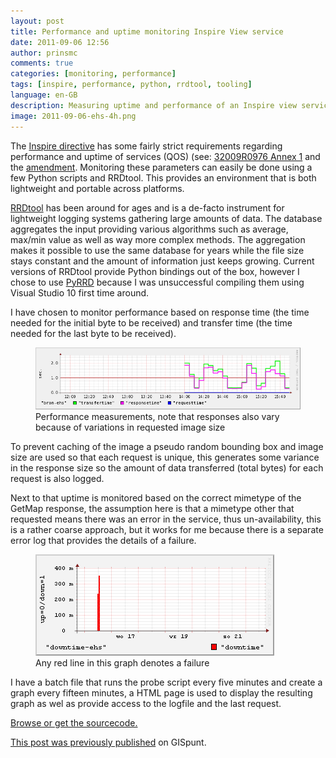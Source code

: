```yaml
---
layout: post
title: Performance and uptime monitoring Inspire View service
date: 2011-09-06 12:56
author: prinsmc
comments: true
categories: [monitoring, performance]
tags: [inspire, performance, python, rrdtool, tooling]
language: en-GB
description: Measuring uptime and performance of an Inspire view service using a round-robin database and python.
image: 2011-09-06-ehs-4h.png
---
```


The [Inspire directive](http://inspire.jrc.ec.europa.eu/) has some fairly strict requirements regarding performance and uptime of services (QOS) (see: [32009R0976 Annex 1](http://eur-lex.europa.eu/LexUriServ/LexUriServ.do?uri=CELEX:32009R0976:EN:NOT) and the [amendment](http://eur-lex.europa.eu/legal-content/EN/TXT/HTML/?uri=CELEX:32010R1088). Monitoring these parameters can easily be done using a few Python scripts and RRDtool. This provides an environment that is both lightweight and portable across platforms.

[RRDtool](http://oss.oetiker.ch/rrdtool/index.en.html) has been around for ages and is a de-facto instrument for lightweight logging systems gathering large amounts of data. The database   aggregates the input providing various algorithms such as average, max/min value as well as way more complex methods. The aggregation makes it possible to use the same database for years while the file size stays constant and the amount of information just keeps growing. Current versions of RRDtool provide Python bindings out of the box, however I chose to use  [PyRRD](http://pypi.python.org/pypi/PyRRD/) because I was unsuccessful compiling them using Visual Studio 10 first time around.

I have chosen to monitor performance based on response time (the time needed for the initial byte to be received) and transfer time (the time needed for the last byte to be received).

<figure>
  <img src="/img/2011-09-06-ehs-4h.png" alt="graph showing 4h performance report">
  <figcaption>Performance measurements, note that responses also vary because of variations in
  requested image size</figcaption>
</figure>

To prevent caching of the image a pseudo random bounding box and image size are used so that each request is unique, this generates some variance in the response size so the amount of data transferred (total bytes) for each request is also logged.

Next to that uptime is monitored based on the correct mimetype of the GetMap response, the assumption here is that a mimetype other that requested means there was an error in the service, thus un-availability, this is a rather coarse approach, but it works for me because there is a separate error log that provides the details of a failure.

<figure>
  <img src="/img/2011-09-06-ehs-1w-down.png" alt="graph showing 1 week downtime report">
  <figcaption>Any red line in this graph denotes a failure</figcaption>
</figure>

I have a batch file that runs the probe script every five minutes and create a graph every fifteen minutes, a HTML page is used to display the resulting graph as wel as provide access to the logfile and the last request.

[Browse or get the sourcecode.](https://sourceforge.net/u/mprins/code/1/tree/viewserviceprobe/)


[This post was previously  published](https://gispunt.wordpress.com/2011/09/06/performance-and-uptime-monitoring-inspire-view-service/) on GISpunt.
